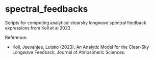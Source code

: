 # spectral_feedbacks

Scripts for computing analytical clearsky longwave spectral feedback expressions from Koll et al 2023.

Reference:
- Koll, Jeevanjee, Lutsko (2023), An Analytic Model for the Clear-Sky Longwave Feedback, Journal of Atmospheric Sciences.

